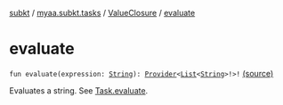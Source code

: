 [subkt](../../index.md) / [myaa.subkt.tasks](../index.md) / [ValueClosure](index.md) / [evaluate](./evaluate.md)

# evaluate

`fun evaluate(expression: `[`String`](https://kotlinlang.org/api/latest/jvm/stdlib/kotlin/-string/index.html)`): `[`Provider`](https://docs.gradle.org/current/javadoc/org/gradle/api/provider/Provider.html)`<`[`List`](https://kotlinlang.org/api/latest/jvm/stdlib/kotlin.collections/-list/index.html)`<`[`String`](https://kotlinlang.org/api/latest/jvm/stdlib/kotlin/-string/index.html)`>!>!` [(source)](https://github.com/Myaamori/SubKt/blob/0.1.13/src/main/kotlin/myaa/subkt/tasks/tasks.kt#L491)

Evaluates a string. See [Task.evaluate](../org.gradle.api.-task/evaluate.md).

